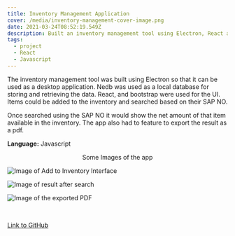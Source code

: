 ```yaml
---
title: Inventory Management Application
cover: /media/inventory-management-cover-image.png
date: 2021-03-24T08:52:19.549Z
description: Built an inventory management tool using Electron, React and Nedb
tags:
  - project
  - React
  - Javascript
---
```

The inventory management tool was built using Electron so that it can be used as a desktop application. Nedb was used as a local database for storing and retrieving the data. React, and bootstrap were used for the UI. Items could be added to the inventory and searched based on their SAP NO. 

Once searched using the SAP NO it would show the net amount of that item available in the inventory. The app also had to feature to export the result as a pdf.

**Language:** Javascript

<p style="text-align: center;"> Some Images of the app </p>

![Image of Add to Inventory Interface](/media/add-to-inventory-image.png "Add to inventory interface")

![Image of result after search](/media/showing-search.png "Results after search")

![Image of the exported PDF](/media/exported-pdf-image.png "Exported PDF")

<br />

<p style="text-align: center;">

<a href="https://github.com/SarthakNarayan/electron-react-inventory-management" target="_blank" rel="noopener noreferrer">Link to GitHub</a>

</p>